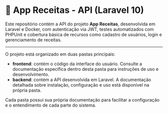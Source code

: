 # 🍲 App Receitas - API (Laravel 10)

Este repositório contém a API do projeto **App Receitas**, desenvolvida em Laravel e Docker, com autenticação via JWT, testes automatizados com PHPUnit e cobertura básica de recursos como cadastro de usuários, login e gerenciamento de receitas.

---
O projeto está organizado em duas pastas principais:

- **frontend**: contém o código da interface do usuário. Consulte a documentação específica dentro desta pasta para instruções de uso e desenvolvimento.
- **backend**: contém a API desenvolvida em Laravel. A documentação detalhada sobre instalação, configuração e uso está disponível na própria pasta.

Cada pasta possui sua própria documentação para facilitar a configuração e o entendimento de cada parte do sistema.